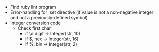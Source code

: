 - Find ruby lint program
- Error-handling for .set directive (if value is not a non-negative
  integer and not a previously-defined symbol)
- Integer conversion code
    - Check first char
        - if \d digit -> Integer(str, 10)
        - if $, hex -> Integer(str, 16)
        - if %, bin -> Integer(str, 2)

